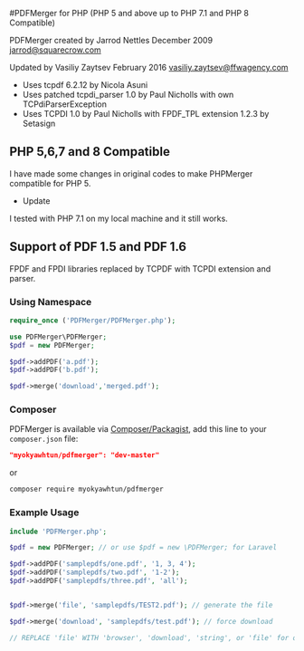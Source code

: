 #PDFMerger for PHP (PHP 5 and above up to PHP 7.1 and PHP 8 Compatible)

PDFMerger created by Jarrod Nettles December 2009 jarrod@squarecrow.com

Updated by Vasiliy Zaytsev February 2016 vasiliy.zaytsev@ffwagency.com

- Uses tcpdf 6.2.12 by Nicola Asuni
- Uses patched tcpdi_parser 1.0 by Paul Nicholls with own TCPdiParserException
- Uses TCPDI 1.0 by Paul Nicholls with FPDF_TPL extension 1.2.3 by Setasign

## PHP 5,6,7 and 8 Compatible

I have made some changes in original codes to make PHPMerger compatible for PHP 5. 

- Update

I tested with PHP 7.1 on my local machine and it still works.

## Support of PDF 1.5 and PDF 1.6

FPDF and FPDI libraries replaced by TCPDF with TCPDI extension and parser.

### Using Namespace

```php
require_once ('PDFMerger/PDFMerger.php');

use PDFMerger\PDFMerger;
$pdf = new PDFMerger;

$pdf->addPDF('a.pdf');
$pdf->addPDF('b.pdf');

$pdf->merge('download','merged.pdf');
```

### Composer

PDFMerger is available via [Composer/Packagist](https://packagist.org/packages/myokyawhtun/pdfmerger), add this line to your `composer.json` file:

```json
"myokyawhtun/pdfmerger": "dev-master"
```

or

```sh
composer require myokyawhtun/pdfmerger
```

### Example Usage
```php
include 'PDFMerger.php';

$pdf = new PDFMerger; // or use $pdf = new \PDFMerger; for Laravel

$pdf->addPDF('samplepdfs/one.pdf', '1, 3, 4');
$pdf->addPDF('samplepdfs/two.pdf', '1-2');
$pdf->addPDF('samplepdfs/three.pdf', 'all');


$pdf->merge('file', 'samplepdfs/TEST2.pdf'); // generate the file

$pdf->merge('download', 'samplepdfs/test.pdf'); // force download

// REPLACE 'file' WITH 'browser', 'download', 'string', or 'file' for output options
```
